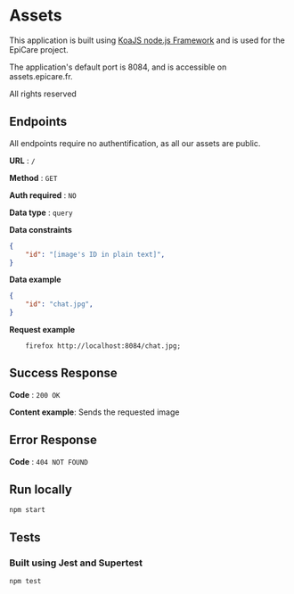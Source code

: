 # Assets

This application is built using [KoaJS node.js Framework](https://koajs.com/) and is used for the EpiCare project.

The application's default port is 8084, and is accessible on assets.epicare.fr.

All rights reserved

## Endpoints

All endpoints require no authentification, as all our assets are public.

**URL** : `/`

**Method** : `GET`

**Auth required** : `NO`

**Data type** : `query`

**Data constraints**

```json
{
    "id": "[image's ID in plain text]",
}
```

**Data example**

```json
{
    "id": "chat.jpg",
}
```

**Request example**

```
	firefox http://localhost:8084/chat.jpg;
```

## Success Response

**Code** : `200 OK`

**Content example**: Sends the requested image

## Error Response

**Code** : `404 NOT FOUND`


## Run locally

  ```
  npm start
  ```

## Tests
### Built using Jest and Supertest
  ```
  npm test
  ```
